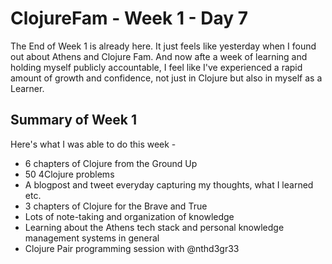 # ClojureFam - Week 1 - Day 7

The End of Week 1 is already here. It just feels like yesterday when I found out about Athens and Clojure Fam. And now afte a week of learning and holding myself publicly accountable, I feel like I've experienced a rapid amount of growth and confidence, not just in Clojure but also in myself as a Learner.

## Summary of Week 1

Here's what I was able to do this week - 

* 6 chapters of Clojure from the Ground Up
* 50 4Clojure problems
* A blogpost and tweet everyday capturing my thoughts, what I learned etc.
* 3 chapters of Clojure for the Brave and True
* Lots of note-taking and organization of knowledge
* Learning about the Athens tech stack and personal knowledge management systems in general
* Clojure Pair programming session with @nthd3gr33
